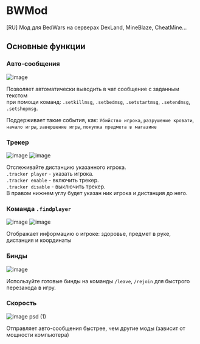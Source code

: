 # BWMod
[RU] Мод для BedWars на серверах DexLand, MineBlaze, CheatMine...

## Основные функции

### Авто-сообщения
![image](https://user-images.githubusercontent.com/119964453/216984265-989348f0-8246-4660-9746-528885206479.png)

Позволяет автоматически выводить в чат сообщение с заданным текстом  
при помощи команд: `.setkillmsg`, `.setbedmsg`, `.setstartmsg`, `.setendmsg`, `.setshopmsg`.  

Поддерживает такие события, как: `Убийство игрока`, `разрушение кровати`, `начало игры`, `завершение игры`, `покупка предмета в магазине`

### Трекер
![image](https://user-images.githubusercontent.com/119964453/216984555-788cd394-0a0e-4443-90e4-36d23318178f.png)
![image](https://user-images.githubusercontent.com/119964453/217018898-56cf1784-ea6e-42e3-9012-fbdddf6a44e0.png)


Отслеживайте дистанцию указанного игрока.  
`.tracker player` - указать игрока.  
`.tracker enable` - включить трекер.  
`.tracker disable` - выключить трекер.  
В правом нижнем углу будет указан ник игрока и дистанция до него.

### Команда `.findplayer`
![image](https://user-images.githubusercontent.com/119964453/217014264-3063f94e-e4c1-4d89-8862-c075e3062b90.png)
![image](https://user-images.githubusercontent.com/119964453/217019333-be591f10-70b0-4985-b860-5c846d3d77b6.png)


Отображает информацию о игроке: здоровье, предмет в руке, дистанция и координаты

### Бинды
![image](https://user-images.githubusercontent.com/119964453/217019010-0c39b03d-10ea-4e1e-b0c8-b2f635eaf6fd.png)

Используйте готовые бинды на команды `/leave`, `/rejoin` для быстрого перезахода в игру.

### Скорость
![image psd (1)](https://user-images.githubusercontent.com/119964453/217025860-a2b60289-44f2-4b3b-9ac3-50a2726a0be6.png)

Отправляет авто-сообщения быстрее, чем другие моды (зависит от мощности компьютера)
